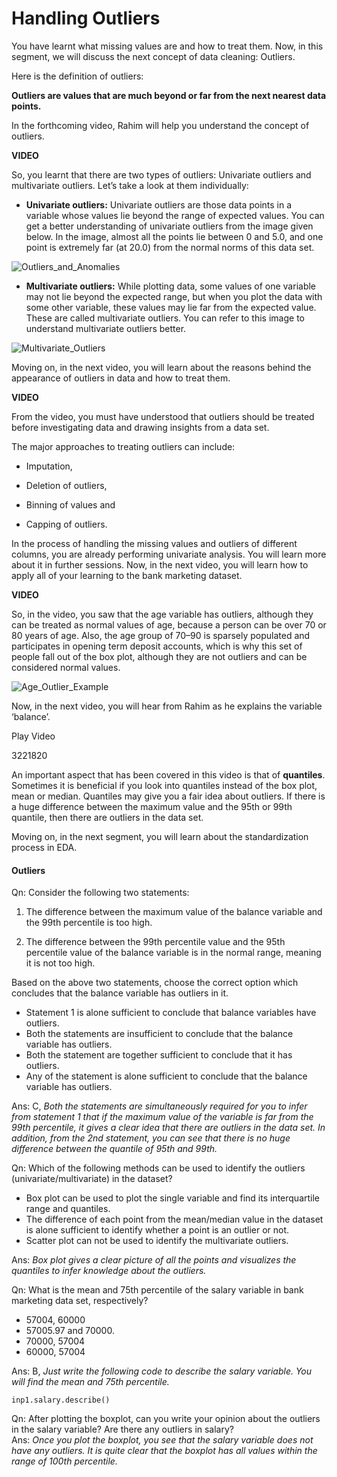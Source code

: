 ﻿# Handling Outliers

You have learnt what missing values are and how to treat them. Now, in this segment, we will discuss the next concept of data cleaning: Outliers.

Here is the definition of outliers:

**Outliers are values that are much beyond or far from the next nearest data points.**

In the forthcoming video, Rahim will help you understand the concept of outliers.  

**VIDEO**  

So, you learnt that there are two types of outliers: Univariate outliers and multivariate outliers. Let’s take a look at them individually:

- **Univariate outliers:** Univariate outliers are those data points in a variable whose values lie beyond the range of expected values. You can get a better understanding of univariate outliers from the image given below. In the image, almost all the points lie between 0 and 5.0, and one point is extremely far (at 20.0) from the normal norms of this data set.

![Outliers_and_Anomalies](https://i.ibb.co/rtC67xQ/Outliers-and-Anomalies.png)

- **Multivariate outliers:** While plotting data, some values of one variable may not lie beyond the expected range, but when you plot the data with some other variable, these values may lie far from the expected value. These are called multivariate outliers. You can refer to this image to understand multivariate outliers better.

![Multivariate_Outliers](https://i.ibb.co/0mcQDM4/Multivariate-Outliers.png)

Moving on, in the next video, you will learn about the reasons behind the appearance of outliers in data and how to treat them.  

**VIDEO**  

From the video, you must have understood that outliers should be treated before investigating data and drawing insights from a data set.

The major approaches to treating outliers can include:

- Imputation,

- Deletion of outliers,

- Binning of values and

- Capping of outliers.

In the process of handling the missing values and outliers of different columns, you are already performing univariate analysis. You will learn more about it in further sessions. Now, in the next video, you will learn how to apply all of your learning to the bank marketing dataset.

**VIDEO**  

So, in the video, you saw that the age variable has outliers, although they can be treated as normal values of age, because a person can be over 70 or 80 years of age. Also, the age group of 70–90 is sparsely populated and participates in opening term deposit accounts, which is why this set of people fall out of the box plot, although they are not outliers and can be considered normal values.

![Age_Outlier_Example](https://i.ibb.co/bQHXy3N/Age-Outlier-Example.png)

Now, in the next video, you will hear from Rahim as he explains the variable ‘balance’.

Play Video

3221820

An important aspect that has been covered in this video is that of **quantiles**. Sometimes it is beneficial if you look into quantiles instead of the box plot, mean or median. Quantiles may give you a fair idea about outliers. If there is a huge difference between the maximum value and the 95th or 99th quantile, then there are outliers in the data set.

Moving on, in the next segment, you will learn about the standardization process in EDA.

#### Outliers

Qn: Consider the following two statements:

1. The difference between the maximum value of the balance variable and the 99th percentile is too high.

2. The difference between the 99th percentile value and the 95th percentile value of the balance variable is in the normal range, meaning it is not too high.

Based on the above two statements, choose the correct option which concludes that the balance variable has outliers in it.

- Statement 1 is alone sufficient to conclude that balance variables have outliers.
- Both the statements are insufficient to conclude that the balance variable has outliers.
- Both the statement are together sufficient to conclude that it has outliers.
- Any of the statement is alone sufficient to conclude that the balance variable has outliers.

Ans: C, _Both the statements are simultaneously required for you to infer from statement 1 that if the maximum value of the variable is far from the 99th percentile, it gives a clear idea that there are outliers in the data set. In addition, from the 2nd statement, you can see that there is no huge difference between the quantile of 95th and 99th._  

Qn: Which of the following methods can be used to identify the outliers (univariate/multivariate) in the dataset?

- Box plot can be used to plot the single variable and find its interquartile range and quantiles.
- The difference of each point from the mean/median value in the dataset is alone sufficient to identify whether a point is an outlier or not.
- Scatter plot can not be used to identify the multivariate outliers.  

Ans: _Box plot gives a clear picture of all the points and visualizes the quantiles to infer knowledge about the outliers._  

Qn: What is the mean and 75th percentile of the salary variable in bank marketing data set, respectively?

- 57004, 60000
- 57005.97 and 70000.
- 70000, 57004
- 60000, 57004

Ans: B, _Just write the following code to describe the salary variable. You will find the mean and 75th percentile._

    inp1.salary.describe()

Qn: After plotting the boxplot, can you write your opinion about the outliers in the salary variable? Are there any outliers in salary?  
Ans: _Once you plot the boxplot, you see that the salary variable does not have any outliers. It is quite clear that the boxplot has all values within the range of 100th percentile._
